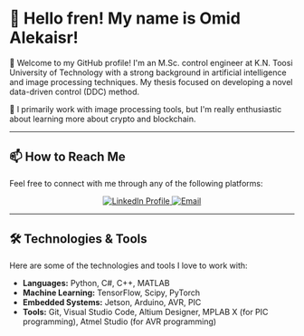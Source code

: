 # 👋 Hello fren! My name is Omid Alekaisr!

🌟 Welcome to my GitHub profile!
I'm an M.Sc. control engineer at K.N. Toosi University of Technology with a strong background in artificial intelligence and image processing techniques. My thesis focused on developing a novel data-driven control (DDC) method.

🌱 I primarily work with image processing tools, but I'm really enthusiastic about learning more about crypto and blockchain.

---

## 📫 How to Reach Me
Feel free to connect with me through any of the following platforms:

<p align='center'>
  <a href="https://www.linkedin.com/in/omidalekasir" target="_blank">
    <img src="https://img.shields.io/badge/LinkedIn-Profile-blue?style=flat&logo=linkedin" alt="LinkedIn Profile" />
  </a>
  <a href="majid.alekasir@gmail.com" target="_blank">
    <img src="https://img.shields.io/badge/Email-Contact%20Me-red?style=flat&logo=gmail" alt="Email" />
  </a>
</p>

---

## 🛠️ Technologies & Tools
Here are some of the technologies and tools I love to work with:
- **Languages:** Python, C#, C++, MATLAB
- **Machine Learning:** TensorFlow, Scipy, PyTorch
- **Embedded Systems:** Jetson, Arduino, AVR, PIC
- **Tools:** Git, Visual Studio Code, Altium Designer, MPLAB X (for PIC programming), Atmel Studio (for AVR programming)
